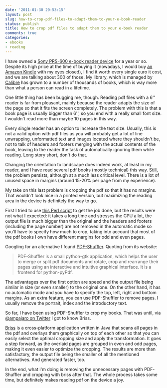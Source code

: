 ```yaml
---
date: '2011-01-30 20:53:15'
layout: post
slug: how-to-crop-pdf-files-to-adapt-them-to-your-e-book-reader
status: publish
title: How to crop pdf files to adapt them to your e-book reader
comments: true
categories:
- ebooks
- reading
---
```


I have owned a
[Sony PRS-600 e-book reader device](http://www.sonystyle.com/webapp/wcs/stores/servlet/ProductDisplay?storeId=10151&catalogId=10551&langId=-1&productId=8198552921665921192)
for a year or so. Despite its high price at the time of buying it
(nowadays, I would buy
[an Amazon Kindle](http://www.amazon.com/Kindle-Wireless-Reader-Wifi-Graphite/dp/B003DZ1Y8Q/)
with my eyes closed), I find it worth every single euro it cost, and
we are talking about 300 of those. My library, which is managed by
[Calibre](http://calibre-ebook.com/) has grown to a number of
thousands of books, which is way more than what a person can read in a
lifetime.

One little thing has been bugging me, though. Reading pdf files with a
6'' reader is far from pleasant, mainly because the reader adapts the
size of the page so that it fits the screen completely. The problem
with this is that a book page is usually bigger than 6'', so you end
with a really small font size. I wouldn't read more than maybe 10
pages in this way.

Every single reader has an option to increase the text size. Usually,
this is not a valid option with pdf files as you will probably get a
lot of line unwrapping, unformatted text and images located where they
shouldn't be, not to talk of headers and footers merging with the
actual contents of the book, leaving to the reader the task of
automatically ignoring them while reading. Long story short, don't do
that.

Changing the orientation to landscape does indeed work, at least in my
reader, and I have read several pdf books (mostly technical) this
way. Still, the problem persists, although at a much less critical
level. There is a lot of unused space in margins (around 15-20% per
page from my experience).

My take on this last problem is cropping the pdf so that it has no
margins. That wouldn't look nice in a printed version, but maximizing
the reading area in the device is definitely the way to go.

First I tried to use
[this Perl script](http://www.ctan.org/tex-archive/help/Catalogue/entries/pdfcrop.html)
to get the job done, but the results were not what I expected: it
takes a long time and stresses the CPU a lot, the output file is much
bigger than the original and the headers and footers (including the
page number) are not removed in the automatic mode so you'll have to
specify how much to crop, taking into account that most of the pdf
books I own have different margins for odd and even pages.

Googling for an alternative I found
[PDF-Shuffler](http://sourceforge.net/projects/pdfshuffler/). Quoting
from its website:


> PDF-Shuffler is a small python-gtk application, which helps the user
> to merge or split pdf documents and rotate, crop and rearrange their
> pages using an interactive and intuitive graphical interface. It is
> a frontend for python-pyPdf.


The advantages over the first option are speed and the output file
being similar in size (or even smaller) to the original one. On the
other hand, it has no automatic mode and you have to specify the top,
left, right and bottom margins. As an extra feature, you can use
PDF-Shuffler to remove pages. I usually remove the portrait, index and
the introductory text.

So far, I have been using PDF-Shuffler to crop my books. That was
until, via [@ampajaro on Twitter](http://twitter.com/#!/ampajaro) I
got to know Briss.

[Briss](http://sourceforge.net/projects/briss/) is a cross-platform
application written in Java that scans all pages in the pdf and
overlays them graphically on top of each other so that you can easily
select the optimal cropping size and apply the transformation. It goes
a step forward, as the overlaid pages are grouped in even and odd
pages, making it even easier to optimize the cropping. The results are
more than satisfactory, the output file being the smaller of all the
mentioned alternatives. And generated faster, too.

In the end, what I'm doing is removing the unnecessary pages with
PDF-Shuffler and cropping with briss after that. The whole process
takes some time, but definitely makes reading pdf on the device a joy.
